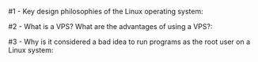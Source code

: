 #1 - Key design philosophies of the Linux operating system:

#2 - What is a VPS? What are the advantages of using a VPS?:

#3 - Why is it considered a bad idea to run programs as the root user on a Linux system:
